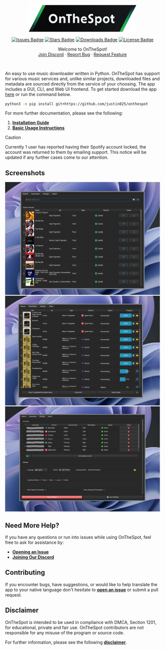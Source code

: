 <div align="center">

<div style="text-align: center;">
  <picture>
    <img src="assets/logos/repository_logo.png" alt="Repository Logo" width="350px">
  </picture>
</div>

[![Issues Badge][issues-shield]][issues-url]
[![Stars Badge][stars-shield]][stars-url]
[![Downloads Badge][downloads-shield]][downloads-url]
[![License Badge][license-shield]][license-url]

   <p>
      Welcome to OnTheSpot!
      <br />
      <a href="https://discord.gg/GCQwRBFPk9">Join Discord</a>
      ·
      <a href="https://github.com/justin025/OnTheSpot/issues/new?assignees=&labels=bug&projects=&template=bug-report.yml">Report Bug</a>
      ·
      <a href="https://github.com/justin025/OnTheSpot/issues/new?assignees=&labels=enhancement&projects=&template=feature_request.yml">Request Feature</a>
   </p>
   <br>
</div>

An easy to use music downloader written in Python. OnTheSpot has support for various music services and, unlike similar projects, downloaded files and metadata are sourced directly from the service of your choosing. The app includes a GUI, CLI, and Web UI frontend. To get started download the app [here](https://github.com/justin025/onthespot/releases/latest) or run the command below.
```bash
python3 -m pip install git+https://github.com/justin025/onthespot
```
For more further documentation, please see the following:

1. [**Installation Guide**](docs/INSTALLATION.md)
2. [**Basic Usage Instructions**](docs/USAGE.md)

> [!CAUTION]
> Currently 1 user has reported having their Spotify account locked, the account was returned to them by emailing support. This notice will be updated if any further cases come to our attention.

## Screenshots
![Search](assets/images/search.png)
![Download Queue](assets/images/download_queue.png)
![Settings](assets/images/settings.png)


## Need More Help?

If you have any questions or run into issues while using OnTheSpot, feel free to ask for assistance by:

- [**Opening an Issue**](https://github.com/justin025/onthespot/issues)
- [**Joining Our Discord**](https://discord.gg/GCQwRBFPk9)

## Contributing

If you encounter bugs, have suggestions, or would like to help translate the app to your native language don't hesitate to [**open an issue**](https://github.com/justin025/onthespot/issues) or submit a pull request.

## Disclaimer

OnTheSpot is intended to be used in compliance with DMCA, Section 1201, for educational, private and fair use.
OnTheSpot contributors are not responsible for any misuse of the program or source code.


For further information, please see the following [**disclaimer**](DISCLAIMER.md).

<!-- Issues Badge -->
[issues-shield]: https://img.shields.io/github/issues/justin025/onthespot?style=flat&label=Issues&labelColor=001224&color=1DB954
[issues-url]: https://github.com/justin025/onthespot/issues
<!-- Stars Badge -->
[stars-shield]: https://img.shields.io/github/stars/justin025/onthespot?style=flat&label=Stars&labelColor=001224&color=1DB954
[stars-url]: https://github.com/justin025/onthespot/stargazers
<!-- Downloads Badge -->
[downloads-shield]: https://img.shields.io/github/downloads/justin025/onthespot/total.svg?style=flat&label=Downloads&labelColor=001224&color=1DB954
[downloads-url]: https://github.com/justin025/onthespot/releases/
<!-- License Badge -->
[license-shield]: https://img.shields.io/github/license/justin025/onthespot?style=flat&label=License&labelColor=001224&color=1DB954
[license-url]: https://github.com/justin025/onthespot/blob/main/LICENSE
